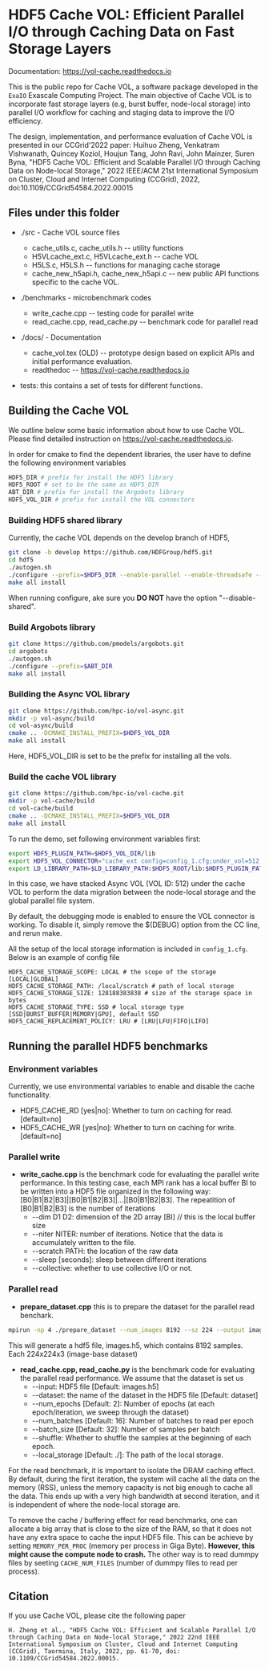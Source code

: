 # HDF5 Cache VOL: Efficient Parallel I/O through Caching Data on Fast Storage Layers

Documentation: <https://vol-cache.readthedocs.io>

This is the public repo for Cache VOL, a software package developed in the ```ExaIO``` Exascale Computing Project. The main objective of Cache VOL is to incorporate fast storage layers (e.g, burst buffer, node-local storage) into parallel I/O workflow for caching and staging data to improve the I/O efficiency.

The design, implementation, and performance evaluation of Cache VOL is presented in our CCGrid'2022 paper:
Huihuo Zheng, Venkatram Vishwanath, Quincey Koziol, Houjun Tang, John Ravi, John Mainzer, Suren Byna, "HDF5 Cache VOL: Efficient and Scalable Parallel
I/O through Caching Data on Node-local Storage," 2022 IEEE/ACM 21st International Symposium on Cluster, Cloud and Internet Computing (CCGrid), 2022, doi:10.1109/CCGrid54584.2022.00015

## Files under this folder

* ./src - Cache VOL source files
  * cache_utils.c, cache_utils.h --  utility functions
  * H5VLcache_ext.c, H5VLcache_ext.h -- cache VOL
  * H5LS.c, H5LS.h -- functions for managing cache storage
  * cache_new_h5api.h, cache_new_h5api.c -- new public API functions specific to the cache VOL.

* ./benchmarks - microbenchmark codes
  * write_cache.cpp -- testing code for parallel write
  * read_cache.cpp, read_cache.py -- benchmark code for parallel read

* ./docs/ - Documentation
  * cache_vol.tex (OLD) -- prototype design based on explicit APIs and initial performance evaluation.
  * readthedoc -- <https://vol-cache.readthedocs.io>
* tests: this contains a set of tests for different functions.

## Building the Cache VOL

We outline below some basic information about how to use Cache VOL. Please find detailed instruction on <https://vol-cache.readthedocs.io>.

In order for cmake to find the dependent libraries, the user have to define the following environment variables

```bash
HDF5_DIR # prefix for install the HDF5 library
HDF5_ROOT # set to be the same as HDF5_DIR
ABT_DIR # prefix for install the Argobots library
HDF5_VOL_DIR # prefix for install the VOL connectors
```

### Building HDF5 shared library

Currently, the cache VOL depends on the develop branch of HDF5,

```bash
git clone -b develop https://github.com/HDFGroup/hdf5.git
cd hdf5
./autogen.sh
./configure --prefix=$HDF5_DIR --enable-parallel --enable-threadsafe --enable-unsupported CC=mpicc
make all install 
```

When running configure, ake sure you **DO NOT** have the option "--disable-shared".

### Build Argobots library

```bash
git clone https://github.com/pmodels/argobots.git
cd argobots
./autogen.sh
./configure --prefix=$ABT_DIR
make all install
```

### Building the Async VOL library

```bash
git clone https://github.com/hpc-io/vol-async.git
mkdir -p vol-async/build
cd vol-async/build
cmake .. -DCMAKE_INSTALL_PREFIX=$HDF5_VOL_DIR
make all install
```

Here, HDF5_VOL_DIR is set to be the prefix for installing all the vols.

### Build the cache VOL library

```bash
git clone https://github.com/hpc-io/vol-cache.git
mkdir -p vol-cache/build
cd vol-cache/build
cmake .. -DCMAKE_INSTALL_PREFIX=$HDF5_VOL_DIR
make all install
```

To run the demo, set following environment variables first:

```bash
export HDF5_PLUGIN_PATH=$HDF5_VOL_DIR/lib
export HDF5_VOL_CONNECTOR="cache_ext config=config_1.cfg;under_vol=512;under_info={under_vol=0;under_info={}};"
export LD_LIBRARY_PATH=$LD_LIBRARY_PATH:$HDF5_ROOT/lib:$HDF5_PLUGIN_PATH
```

In this case, we have stacked Async VOL (VOL ID: 512) under the cache VOL to perform the data migration between the node-local storage and the global parallel file system.

By default, the debugging mode is enabled to ensure the VOL connector is working. To disable it, simply remove the $(DEBUG) option from the CC line, and rerun make.

All the setup of the local storage information is included in ```config_1.cfg```. Below is an example of config file

```config
HDF5_CACHE_STORAGE_SCOPE: LOCAL # the scope of the storage [LOCAL|GLOBAL]
HDF5_CACHE_STORAGE_PATH: /local/scratch # path of local storage
HDF5_CACHE_STORAGE_SIZE: 128188383838 # size of the storage space in bytes
HDF5_CACHE_STORAGE_TYPE: SSD # local storage type [SSD|BURST_BUFFER|MEMORY|GPU], default SSD
HDF5_CACHE_REPLACEMENT_POLICY: LRU # [LRU|LFU|FIFO|LIFO]
```

## Running the parallel HDF5 benchmarks

### Environment variables

Currently, we use environmental variables to enable and disable the cache functionality.

* HDF5_CACHE_RD [yes|no]: Whether to turn on caching for read. [default=no]
* HDF5_CACHE_WR [yes|no]: Whether to turn on caching for write. [default=no]

### Parallel write

* **write_cache.cpp** is the benchmark code for evaluating the parallel write performance. In this testing case, each MPI rank has a local
   buffer BI to be written into a HDF5 file organized in the following way: [B0|B1|B2|B3]|[B0|B1|B2|B3]|...|[B0|B1|B2|B3]. The repeatition of [B0|B1|B2|B3] is the number of iterations
  * --dim D1 D2: dimension of the 2D array [BI] // this is the local buffer size
  * --niter NITER: number of iterations. Notice that the data is accumulately written to the file.
  * --scratch PATH: the location of the raw data
  * --sleep [seconds]: sleep between different iterations
  * --collective: whether to use collective I/O or not.

### Parallel read

* **prepare_dataset.cpp** this is to prepare the dataset for the parallel read benchark.

```bash
mpirun -np 4 ./prepare_dataset --num_images 8192 --sz 224 --output images.h5
```

This will generate a hdf5 file, images.h5, which contains 8192 samples. Each 224x224x3 (image-base dataset)

* **read_cache.cpp, read_cache.py** is the benchmark code for evaluating the parallel read performance. We assume that the dataset is set us
  * --input: HDF5 file [Default: images.h5]
  * --dataset: the name of the dataset in the HDF5 file [Default: dataset]
  * --num_epochs [Default: 2]: Number of epochs (at each epoch/iteration, we sweep through the dataset)
  * --num_batches [Default: 16]: Number of batches to read per epoch
  * --batch_size [Default: 32]: Number of samples per batch
  * --shuffle: Whether to shuffle the samples at the beginning of each epoch.
  * --local_storage [Default: ./]: The path of the local storage.

For the read benchmark, it is important to isolate the DRAM caching effect. By default, during the first iteration, the system will cache all the data on the memory (RSS), unless the memory capacity is not big enough to cache all the data. This ends up with a very high bandwidth at second iteration, and it is independent of where the node-local storage are.

To remove the cache / buffering effect for read benchmarks, one can allocate a big array that is close to the size of the RAM, so that it does not have any extra space to cache the input HDF5 file. This can be achieve by setting ```MEMORY_PER_PROC``` (memory per process in Giga Byte). **However, this might cause the compute node to crash.** The other way is to read dummpy files by seeting ```CACHE_NUM_FILES``` (number of dummpy files to read per process).

## Citation
If you use Cache VOL, please cite the following paper
```
H. Zheng et al., "HDF5 Cache VOL: Efficient and Scalable Parallel I/O through Caching Data on Node-local Storage," 2022 22nd IEEE International Symposium on Cluster, Cloud and Internet Computing (CCGrid), Taormina, Italy, 2022, pp. 61-70, doi: 10.1109/CCGrid54584.2022.00015.
```
